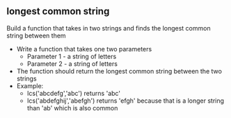 ## longest common string

Build a function that takes in two strings and finds the longest common string between them

- Write a function that takes one two parameters
	- Parameter 1 - a string of letters
  - Parameter 2 - a string of letters
- The function should return the longest common string between the two strings
- Example: 
	- lcs('abcdefg','abc') returns 'abc'
  - lcs('abdefghij','abefgh') returns 'efgh' because that is a longer string than 'ab' which is also common
